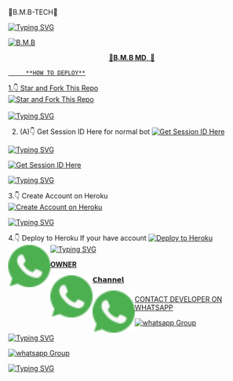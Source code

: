 🙋B.M.B-TECH🙋

<a href="https://git.io/typing-svg"><img src="https://readme-typing-svg.demolab.com?font=Black+Ops+One&size=50&pause=1000&color=1BAFBAFF&center=true&width=910&height=100&lines=THANKS FOR YOUR +SUPPORT-DONT; FORGET+TO+FORK+MYrepo;CREATED+BY+B.M.B TECH;RELEASED+25.9.2024" alt="Typing SVG" /></a>



</p>
 
 <a href="https://whatsapp.com/channel/0029VawO6hgF6sn7k3SuVU3z">
 <img alt="B.M.B " height="300" src="https://files.catbox.moe/u3bkjv.jpg".

</h1> 
<p align="center">🙋<b>B.M.B MD</b>, 🙋 </p>

</p>
  <p align="center">










         **HOW TO DEPLOY**
1.👇 Star and Fork This Repo  
[![Star and Fork This Repo](https://img.shields.io/static/v1?label=Star%20%26%20Fork%20This%20Repo&message=GitHub&color=181717&style=for-the-badge&logo=github&logoColor=white)](https://github.com/bmb200/B.M.B_TZ/fork)  
<br>
    [![Typing SVG](https://readme-typing-svg.herokuapp.com?font=Rockstar-ExtraBold&color=blue&lines=🄵🄾🅁🄺+🄰🄽🄳+🅂🅃🄰🅁+🅁🄴🄿🄾)](https://git.io/typing-svg)

2. (A)👇 Get Session ID Here for normal bot
[![Get Session ID Here](https://img.shields.io/static/v1?label=Session%20ID&message=Generate&color=FF4500&style=for-the-badge&logo=firefox&logoColor=white)](https://b-m-b-session-id-ei1v.onrender.com) 

[![Typing SVG](https://readme-typing-svg.herokuapp.com?font=Rockstar-ExtraBold&color=blue&lines=🅂🄴🅂🅂🄸🄾🄽+🄸🄳+🅂🄸🅃🄴+🄸🅂+🄷🄴🅁🄴1)](https://git.io/typing-svg)
 
 
 
[![Get Session ID Here](https://img.shields.io/static/v1?label=Session%20ID&message=Generate&color=FF4500&style=for-the-badge&logo=firefox&logoColor=white)](https://b-m-b-session-id-ei1v.onrender.com)
 
[![Typing SVG](https://readme-typing-svg.herokuapp.com?font=Rockstar-ExtraBold&color=blue&lines=🅂🄴🅂🅂🄸🄾🄽+🄸🄳+🅂🄸🅃🄴🄴+🄸🅂+🄷🄴🅁🄴2)](https://git.io/typing-svg)
 <br>

3.👇 Create Account on Heroku  
[![Create Account on Heroku](https://img.shields.io/static/v1?label=Create%20Account&message=Heroku&color=430098&style=for-the-badge&logo=heroku&logoColor=white)](https://heroku.com)  

[![Typing SVG](https://readme-typing-svg.herokuapp.com?font=Rockstar-ExtraBold&color=blue&lines=🄲🅁🄴🄰🅃🄴+🄰🄲🄲🄾🅄🄽🅃+🄾🄽+🄷🄴🅁🄾🄺🅄)](https://git.io/typing-svg)
<br>

4.👇 Deploy to Heroku If your have account
[![Deploy to Heroku](https://img.shields.io/static/v1?label=Deploy%20to&message=Heroku&color=430098&style=for-the-badge&logo=heroku&logoColor=white)](https://bmbtech.vercel.app/bmb.tech)  
[![Typing SVG](https://readme-typing-svg.herokuapp.com?font=Rockstar-ExtraBold&color=blue&lines=🄳🄴🄿🄻🄾🅈+🄾🄽+🄷🄴🅁🄾🄺🅄)](https://git.io/typing-svg)
<a href="https://wa.me/message/47OXC25I75WAE1">
    <img align="left" alt="SIEGRIN | Whastapp" width="86px" src="https://raw.githubusercontent.com/PikaBotz/My_Personal_Space/main/Images/AnyaBot_pics/Anya_v2/Whatsapp.svg" />



**OWNER**
<p align="centre">
  <a href="https://wa.me/255711782669">
    <img align="left" alt="SIEGRIN | Whastapp" width="86px" src="https://raw.githubusercontent.com/PikaBotz/My_Personal_Space/main/Images/AnyaBot_pics/Anya_v2/Whatsapp.svg" />


**𝗖𝗵𝗮𝗻𝗻𝗲𝗹**
<p align="centre">
  <a href="https://whatsapp.com/channel/0029VawO6hgF6sn7k3SuVU3z">
    <img align="left" alt="SIEGRIN | Whastapp" width="86px" src="https://raw.githubusercontent.com/PikaBotz/My_Personal_Space/main/Images/AnyaBot_pics/Anya_v2/Whatsapp.svg" />

   ###

CONTACT DEVELOPER ON WHATSAPP 

<a href="https://wa.me/255711782669" target="_blank">
    <img alt="whatsapp Group" src="https://img.shields.io/badge/🅑🅜🅑-🅣🅔🅒🅗 contact -25D366?style=for-the-badge&logo=whatsapp&logoColor=white" />
   
[![Typing SVG](https://readme-typing-svg.herokuapp.com?font=Rockstar-ExtraBold&color=blue&lines=CONTACT+ME)](https://git.io/typing-svg)
 
<a href="https://whatsapp.com/channel/0029VawO6hgF6sn7k3SuVU3z" target="_blank">
    <img alt="whatsapp Group" src="https://img.shields.io/badge/ 🄱🄼🄱-🅃🄴🄲🄷 CHANNEL -25D366?style=for-the-badge&logo=whatsapp&logoColor=white" />
 
[![Typing SVG](https://readme-typing-svg.herokuapp.com?font=Rockstar-ExtraBold&color=blue&lines=FOLLOW+CHANEL)](https://git.io/typing-svg)
